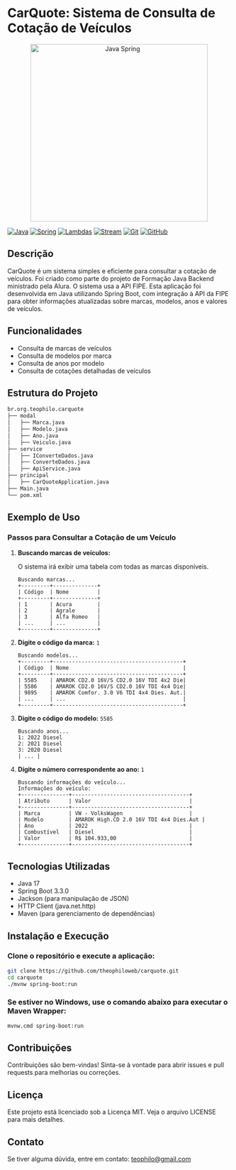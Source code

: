 ﻿# CarQuote: Sistema de Consulta de Cotação de Veículos

<p align="center">
  <img src="https://miro.medium.com/v2/resize:fit:720/format:webp/1*wrYIcaHbd23AAd88N9yIlw.png" alt="Java Spring" width="400"/>
</p>

[![Java](https://img.shields.io/badge/Java-21-007396?logo=java&logoColor=white)](https://www.oracle.com/java/)
[![Spring](https://img.shields.io/badge/Spring-3.3.0-6DB33F?logo=spring&logoColor=white)](https://spring.io/)
[![Lambdas](https://img.shields.io/badge/Lambdas-Java-orange)](https://www.oracle.com/technical-resources/articles/java/architect-lambdas-part1.html)
[![Stream](https://img.shields.io/badge/Streams-Java-orange)](https://www.oracle.com/technical-resources/articles/java/architect-streams.html)
[![Git](https://img.shields.io/badge/Git-F05032?logo=git&logoColor=white)](https://git-scm.com/)
[![GitHub](https://img.shields.io/badge/GitHub-181717?logo=github&logoColor=white)](https://github.com/)

## Descrição

CarQuote é um sistema simples e eficiente para consultar a cotação de veículos. Foi criado como parte do projeto de Formação Java Backend ministrado pela Alura. O sistema usa a API FIPE. Esta aplicação foi desenvolvida em Java utilizando Spring Boot, com integração à API da FIPE para obter informações atualizadas sobre marcas, modelos, anos e valores de veículos.

## Funcionalidades

- Consulta de marcas de veículos
- Consulta de modelos por marca
- Consulta de anos por modelo
- Consulta de cotações detalhadas de veículos

## Estrutura do Projeto

```sh
br.org.teophilo.carquote
├── modal
│   ├── Marca.java
│   ├── Modelo.java
│   ├── Ano.java
│   ├── Veiculo.java
├── service
│   ├── IConverteDados.java
│   ├── ConverteDados.java
│   ├── ApiService.java
├── principal
│   ├── CarQuoteApplication.java
├── Main.java
└── pom.xml
```

## Exemplo de Uso

### Passos para Consultar a Cotação de um Veículo

1. **Buscando marcas de veículos:**

   O sistema irá exibir uma tabela com todas as marcas disponíveis.
   
   ```plaintext
   Buscando marcas...
   +---------+--------------+
   | Código  | Nome         |
   +---------+--------------+
   | 1       | Acura        |
   | 2       | Agrale       |
   | 3       | Alfa Romeo   |
   | ...     | ...          |
   +---------+--------------+
   ```

2. **Digite o código da marca:** `1`

   ```plaintext
   Buscando modelos...
   +---------+-----------------------------------------+
   | Código  | Nome                                    |
   +---------+-----------------------------------------+
   | 5585    | AMAROK CD2.0 16V/S CD2.0 16V TDI 4x2 Die|
   | 5586    | AMAROK CD2.0 16V/S CD2.0 16V TDI 4x4 Die|
   | 9895    | AMAROK Comfor. 3.0 V6 TDI 4x4 Dies. Aut.|
   | ...     | ...                                     |
   +---------+-----------------------------------------+
   ```

3. **Digite o código do modelo:** `5585`

   ```plaintext
   Buscando anos...
   1: 2022 Diesel
   2: 2021 Diesel
   3: 2020 Diesel
   | ... |
   ```

4. **Digite o número correspondente ao ano:** `1`

   ```plaintext
   Buscando informações do veículo...
   Informações do veículo:
   +---------------+-------------------------------------+
   | Atributo      | Valor                               |
   +---------------+-------------------------------------+
   | Marca         | VW - VolksWagen                     |
   | Modelo        | AMAROK High.CD 2.0 16V TDI 4x4 Dies.Aut |
   | Ano           | 2022                                |
   | Combustível   | Diesel                              |
   | Valor         | R$ 104.933,00                       |
   +---------------+-------------------------------------+
   ```

## Tecnologias Utilizadas

- Java 17
- Spring Boot 3.3.0
- Jackson (para manipulação de JSON)
- HTTP Client (java.net.http)
- Maven (para gerenciamento de dependências)

## Instalação e Execução

### Clone o repositório e execute a aplicação:

```sh
git clone https://github.com/theophiloweb/carquote.git
cd carquote
./mvnw spring-boot:run
```

### Se estiver no Windows, use o comando abaixo para executar o Maven Wrapper:

```sh
mvnw.cmd spring-boot:run
```

## Contribuições

Contribuições são bem-vindas! Sinta-se à vontade para abrir issues e pull requests para melhorias ou correções.

## Licença

Este projeto está licenciado sob a Licença MIT. Veja o arquivo LICENSE para mais detalhes.

## Contato

Se tiver alguma dúvida, entre em contato: [teophilo@gmail.com](mailto:teophilo@gmail.com)
